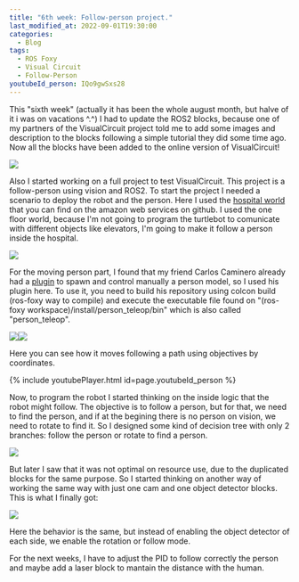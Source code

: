 ```yaml
---
title: "6th week: Follow-person project."
last_modified_at: 2022-09-01T19:30:00
categories:
  - Blog
tags:
  - ROS Foxy
  - Visual Circuit
  - Follow-Person
youtubeId_person: IQo9gwSxs28
---
```


This "sixth week" (actually it has been the whole august month, but halve of it i was on vacations ^.^) I had to update the ROS2 blocks, because one of my partners of the VisualCircuit project told me to add some images and description to the blocks following a simple tutorial they did some time ago. Now all the blocks have been added to the online version of VisualCircuit!

![](/2022-tfg-david-tapiador/images/ROS2_blocks_added.png)

Also I started working on a full project to test VisualCircuit. This project is a follow-person using vision and ROS2.
To start the project I needed a scenario to deploy the robot and the person. Here I used the [hospital world](https://github.com/aws-robotics/aws-robomaker-hospital-world) that you can find on the amazon web services on github. I used the one floor world, because I'm not going to program the turtlebot to comunicate with different objects like elevators, I'm going to make it follow a person inside the hospital.

![](/2022-tfg-david-tapiador/images/hospital_world.png)

For the moving person part, I found that my friend Carlos Caminero already had a [plugin](https://github.com/RoboticsLabURJC/2021-tfg-carlos-caminero/tree/main/person_teleop) to spawn and control manually a person model, so I used his plugin here. To use it, you need to build his repository using colcon build (ros-foxy way to compile) and execute the executable file found on "(ros-foxy workspace)/install/person_teleop/bin" which is also called "person_teleop".

![](/2022-tfg-david-tapiador/images/elman.png)![](/2022-tfg-david-tapiador/images/spawned.png)

Here you can see how it moves following a path using objectives by coordinates.

{% include youtubePlayer.html id=page.youtubeId_person %}

Now, to program the robot I started thinking on the inside logic that the robot might follow.
The objective is to follow a person, but for that, we need to find the person, and if at the begining there is no person on vision, we need to rotate to find it.
So I designed some kind of decision tree with only 2 branches: follow the person or rotate to find a person.

![](/2022-tfg-david-tapiador/images/prev_model.png)

But later I saw that it was not optimal on resource use, due to the duplicated blocks for the same purpose. So I started thinking on another way of working the same way with just one cam and one object detector blocks. This is what I finally got:

![](/2022-tfg-david-tapiador/images/actual_model.png)

Here the behavior is the same, but instead of enabling the object detector of each side, we enable the rotation or follow mode.

For the next weeks, I have to adjust the PID to follow correctly the person and maybe add a laser block to mantain the distance with the human.